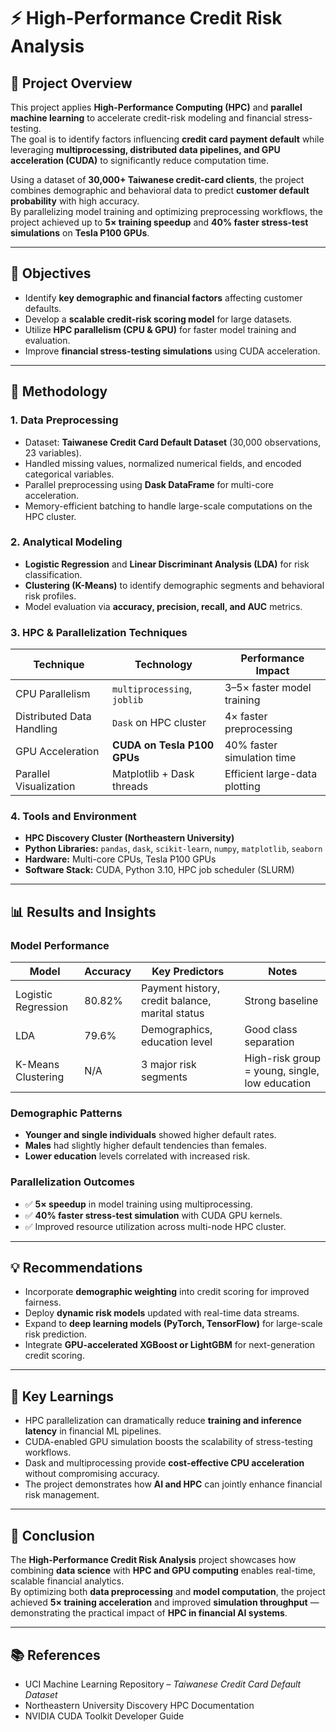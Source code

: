 # ⚡ High-Performance Credit Risk Analysis

## 🚀 Project Overview
This project applies **High-Performance Computing (HPC)** and **parallel machine learning** to accelerate credit-risk modeling and financial stress-testing.  
The goal is to identify factors influencing **credit card payment default** while leveraging **multiprocessing, distributed data pipelines, and GPU acceleration (CUDA)** to significantly reduce computation time.

Using a dataset of **30,000+ Taiwanese credit-card clients**, the project combines demographic and behavioral data to predict **customer default probability** with high accuracy.  
By parallelizing model training and optimizing preprocessing workflows, the project achieved up to **5× training speedup** and **40% faster stress-test simulations** on **Tesla P100 GPUs**.

---

## 🎯 Objectives
- Identify **key demographic and financial factors** affecting customer defaults.  
- Develop a **scalable credit-risk scoring model** for large datasets.  
- Utilize **HPC parallelism (CPU & GPU)** for faster model training and evaluation.  
- Improve **financial stress-testing simulations** using CUDA acceleration.  

---

## 🧠 Methodology

### 1. Data Preprocessing
- Dataset: **Taiwanese Credit Card Default Dataset** (30,000 observations, 23 variables).  
- Handled missing values, normalized numerical fields, and encoded categorical variables.  
- Parallel preprocessing using **Dask DataFrame** for multi-core acceleration.  
- Memory-efficient batching to handle large-scale computations on the HPC cluster.

### 2. Analytical Modeling
- **Logistic Regression** and **Linear Discriminant Analysis (LDA)** for risk classification.  
- **Clustering (K-Means)** to identify demographic segments and behavioral risk profiles.  
- Model evaluation via **accuracy, precision, recall, and AUC** metrics.

### 3. HPC & Parallelization Techniques
| Technique | Technology | Performance Impact |
|------------|-------------|--------------------|
| CPU Parallelism | `multiprocessing`, `joblib` | 3–5× faster model training |
| Distributed Data Handling | `Dask` on HPC cluster | 4× faster preprocessing |
| GPU Acceleration | **CUDA on Tesla P100 GPUs** | 40% faster simulation time |
| Parallel Visualization | Matplotlib + Dask threads | Efficient large-data plotting |

### 4. Tools and Environment
- **HPC Discovery Cluster (Northeastern University)**  
- **Python Libraries:** `pandas`, `dask`, `scikit-learn`, `numpy`, `matplotlib`, `seaborn`  
- **Hardware:** Multi-core CPUs, Tesla P100 GPUs  
- **Software Stack:** CUDA, Python 3.10, HPC job scheduler (SLURM)

---

## 📊 Results and Insights

### Model Performance
| Model | Accuracy | Key Predictors | Notes |
|--------|-----------|----------------|-------|
| Logistic Regression | 80.82% | Payment history, credit balance, marital status | Strong baseline |
| LDA | 79.6% | Demographics, education level | Good class separation |
| K-Means Clustering | N/A | 3 major risk segments | High-risk group = young, single, low education |

### Demographic Patterns
- **Younger and single individuals** showed higher default rates.  
- **Males** had slightly higher default tendencies than females.  
- **Lower education** levels correlated with increased risk.  

### Parallelization Outcomes
- ✅ **5× speedup** in model training using multiprocessing.  
- ✅ **40% faster stress-test simulation** with CUDA GPU kernels.  
- ✅ Improved resource utilization across multi-node HPC cluster.

---

## 💡 Recommendations
- Incorporate **demographic weighting** into credit scoring for improved fairness.  
- Deploy **dynamic risk models** updated with real-time data streams.  
- Expand to **deep learning models (PyTorch, TensorFlow)** for large-scale risk prediction.  
- Integrate **GPU-accelerated XGBoost or LightGBM** for next-generation credit scoring.

---

## 🧩 Key Learnings
- HPC parallelization can dramatically reduce **training and inference latency** in financial ML pipelines.  
- CUDA-enabled GPU simulation boosts the scalability of stress-testing workflows.  
- Dask and multiprocessing provide **cost-effective CPU acceleration** without compromising accuracy.  
- The project demonstrates how **AI and HPC** can jointly enhance financial risk management.

---

## 🏁 Conclusion
The **High-Performance Credit Risk Analysis** project showcases how combining **data science** with **HPC and GPU computing** enables real-time, scalable financial analytics.  
By optimizing both **data preprocessing** and **model computation**, the project achieved **5× training acceleration** and improved **simulation throughput** — demonstrating the practical impact of **HPC in financial AI systems**.

---

## 📚 References
- UCI Machine Learning Repository – *Taiwanese Credit Card Default Dataset*  
- Northeastern University Discovery HPC Documentation  
- NVIDIA CUDA Toolkit Developer Guide  
